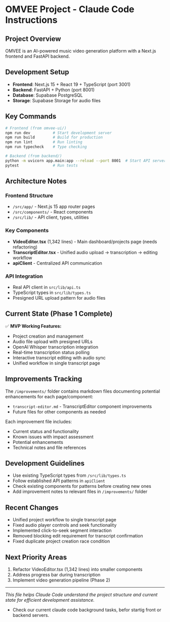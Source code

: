 # OMVEE Project - Claude Code Instructions

## Project Overview
OMVEE is an AI-powered music video generation platform with a Next.js frontend and FastAPI backend.

## Development Setup
- **Frontend**: Next.js 15 + React 19 + TypeScript (port 3001)
- **Backend**: FastAPI + Python (port 8001)
- **Database**: Supabase PostgreSQL
- **Storage**: Supabase Storage for audio files

## Key Commands
```bash
# Frontend (from omvee-ui/)
npm run dev          # Start development server
npm run build        # Build for production
npm run lint         # Run linting
npm run typecheck    # Type checking

# Backend (from backend/)
python -m uvicorn app.main:app --reload --port 8001  # Start API server
pytest               # Run tests
```

## Architecture Notes

### Frontend Structure
- `/src/app/` - Next.js 15 app router pages
- `/src/components/` - React components
- `/src/lib/` - API client, types, utilities

### Key Components
- **VideoEditor.tsx** (1,342 lines) - Main dashboard/projects page (needs refactoring)
- **TranscriptEditor.tsx** - Unified audio upload → transcription → editing workflow
- **apiClient** - Centralized API communication

### API Integration
- Real API client in `src/lib/api.ts`
- TypeScript types in `src/lib/types.ts`
- Presigned URL upload pattern for audio files

## Current State (Phase 1 Complete)
✅ **MVP Working Features:**
- Project creation and management
- Audio file upload with presigned URLs
- OpenAI Whisper transcription integration
- Real-time transcription status polling
- Interactive transcript editing with audio sync
- Unified workflow in single transcript page

## Improvements Tracking
The `/improvements/` folder contains markdown files documenting potential enhancements for each page/component:

- `transcript-editor.md` - TranscriptEditor component improvements
- Future files for other components as needed

Each improvement file includes:
- Current status and functionality
- Known issues with impact assessment
- Potential enhancements
- Technical notes and file references

## Development Guidelines
- Use existing TypeScript types from `/src/lib/types.ts`
- Follow established API patterns in `apiClient`
- Check existing components for patterns before creating new ones
- Add improvement notes to relevant files in `/improvements/` folder

## Recent Changes
- Unified project workflow to single transcript page
- Fixed audio player controls and seek functionality
- Implemented click-to-seek segment interaction
- Removed blocking edit requirement for transcript confirmation
- Fixed duplicate project creation race condition

## Next Priority Areas
1. Refactor VideoEditor.tsx (1,342 lines) into smaller components
2. Address progress bar during transcription
3. Implement video generation pipeline (Phase 2)

---
*This file helps Claude Code understand the project structure and current state for efficient development assistance.*
- Check our current claude code background tasks, befor startig front or backend servers.